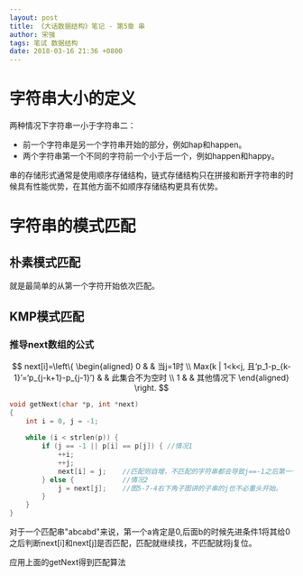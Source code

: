 ```yaml
---
layout: post
title: 《大话数据结构》笔记 - 第5章 串
author: 宋强
tags: 笔试 数据结构
date: 2018-03-16 21:36 +0800
---
```


# 字符串大小的定义

两种情况下字符串一小于字符串二：

* 前一个字符串是另一个字符串开始的部分，例如hap和happen。
* 两个字符串第一个不同的字符前一个小于后一个，例如happen和happy。

串的存储形式通常是使用顺序存储结构，链式存储结构只在拼接和断开字符串的时候具有性能优势，在其他方面不如顺序存储结构更具有优势。

# 字符串的模式匹配

## 朴素模式匹配

就是最简单的从第一个字符开始依次匹配。

## KMP模式匹配

### 推导next数组的公式

$$ next[i]=\left\{
\begin{aligned}
0 &  & 当j=1时 \\
Max(k | 1<k<j, 且‘p_1-p_{k-1}’=‘p_{j-k+1}-p_{j-1}’) &  & 此集合不为空时 \\
1 &  & 其他情况下
\end{aligned}
\right.
$$

```c++
void getNext(char *p, int *next)
{   
    int i = 0, j = -1;
    
    while (i < strlen(p)) { 
        if (j == -1 || p[i] == p[j]) { //情况1
            ++i;
            ++j;
            next[i] = j;    //匹配则自增，不匹配的字符串都会导致j==-1之后第一个给0,之后判断后面是否有匹配。
        } else {            //情况2
            j = next[j];    //图5-7-4右下角子图讲的子串的j也不必重头开始。
        }
    }
}
```

对于一个匹配串"abcabd"来说，第一个a肯定是0,后面b的时候先进条件1将其给0之后判断next[i]和next[j]是否匹配，匹配就继续找，不匹配就将j复位。

应用上面的getNext得到匹配算法